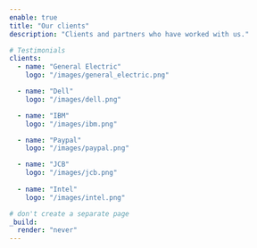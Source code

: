 ```yaml
---
enable: true
title: "Our clients"
description: "Clients and partners who have worked with us."

# Testimonials
clients:
  - name: "General Electric"
    logo: "/images/general_electric.png"

  - name: "Dell"
    logo: "/images/dell.png"

  - name: "IBM"
    logo: "/images/ibm.png"

  - name: "Paypal"
    logo: "/images/paypal.png"

  - name: "JCB"
    logo: "/images/jcb.png"
    
  - name: "Intel"
    logo: "/images/intel.png"

# don't create a separate page
_build:
  render: "never"
---
```

